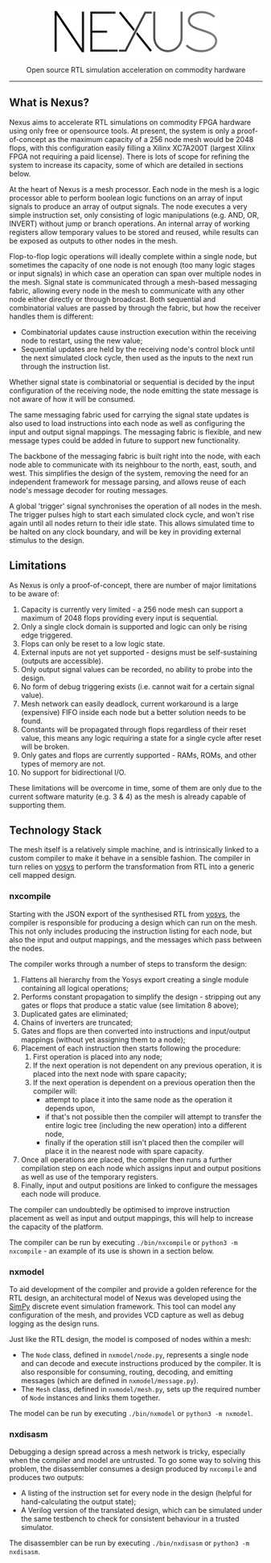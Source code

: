 <p align="center">
    <img src="./docs/images/logo_small.png">
</p>

<p align="center">
    Open source RTL simulation acceleration on commodity hardware
</p>

---

## What is Nexus?
Nexus aims to accelerate RTL simulations on commodity FPGA hardware using only free or opensource tools. At present, the system is only a proof-of-concept as the maximum capacity of a 256 node mesh would be 2048 flops, with this configuration easily filling a Xilinx XC7A200T (largest Xilinx FPGA not requiring a paid license). There is lots of scope for refining the system to increase its capacity, some of which are detailed in sections below.

At the heart of Nexus is a mesh processor. Each node in the mesh is a logic processor able to perform boolean logic functions on an array of input signals to produce an array of output signals. The node executes a very simple instruction set, only consisting of logic manipulations (e.g. AND, OR, INVERT) without jump or branch operations. An internal array of working registers allow temporary values to be stored and reused, while results can be exposed as outputs to other nodes in the mesh.

Flop-to-flop logic operations will ideally complete within a single node, but sometimes the capacity of one node is not enough (too many logic stages or input signals) in which case an operation can span over multiple nodes in the mesh. Signal state is communicated through a mesh-based messaging fabric, allowing every node in the mesh to communicate with any other node either directly or through broadcast. Both sequential and combinatorial values are passed by through the fabric, but how the receiver handles them is different:

 * Combinatorial updates cause instruction execution within the receiving node to restart, using the new value;
 * Sequential updates are held by the receiving node's control block until the next simulated clock cycle, then used as the inputs to the next run through the instruction list.

Whether signal state is combinatorial or sequential is decided by the input configuration of the receiving node, the node emitting the state message is not aware of how it will be consumed.

The same messaging fabric used for carrying the signal state updates is also used to load instructions into each node as well as configuring the input and output signal mappings. The messaging fabric is flexible, and new message types could be added in future to support new functionality.

The backbone of the messaging fabric is built right into the node, with each node able to communicate with its neighbour to the north, east, south, and west. This simplifies the design of the system, removing the need for an independent framework for message parsing, and allows reuse of each node's message decoder for routing messages.

A global 'trigger' signal synchronises the operation of all nodes in the mesh. The trigger pulses high to start each simulated clock cycle, and won't rise again until all nodes return to their idle state. This allows simulated time to be halted on any clock boundary, and will be key in providing external stimulus to the design.

## Limitations
As Nexus is only a proof-of-concept, there are number of major limitations to be aware of:

 1. Capacity is currently very limited - a 256 node mesh can support a maximum of 2048 flops providing every input is sequential.
 2. Only a single clock domain is supported and logic can only be rising edge triggered.
 3. Flops can only be reset to a low logic state.
 4. External inputs are not yet supported - designs must be self-sustaining (outputs are accessible).
 5. Only output signal values can be recorded, no ability to probe into the design.
 6. No form of debug triggering exists (i.e. cannot wait for a certain signal value).
 7. Mesh network can easily deadlock, current workaround is a large (expensive) FIFO inside each node but a better solution needs to be found.
 8. Constants will be propagated through flops regardless of their reset value, this means any logic requiring a state for a single cycle after reset will be broken.
 9. Only gates and flops are currently supported - RAMs, ROMs, and other types of memory are not.
 10. No support for bidirectional I/O.

These limitations will be overcome in time, some of them are only due to the current software maturity (e.g. 3 & 4) as the mesh is already capable of supporting them.

## Technology Stack
The mesh itself is a relatively simple machine, and is intrinsically linked to a custom compiler to make it behave in a sensible fashion. The compiler in turn relies on [yosys](https://github.com/YosysHQ/yosys) to perform the transformation from RTL into a generic cell mapped design.

### nxcompile
Starting with the JSON export of the synthesised RTL from [yosys](https://github.com/YosysHQ/yosys), the compiler is responsible for producing a design which can run on the mesh. This not only includes producing the instruction listing for each node, but also the input and output mappings, and the messages which pass between the nodes.

The compiler works through a number of steps to transform the design:

 1. Flattens all hierarchy from the Yosys export creating a single module containing all logical operations;
 2. Performs constant propagation to simplify the design - stripping out any gates or flops that produce a static value (see limitation 8 above);
 3. Duplicated gates are eliminated;
 4. Chains of inverters are truncated;
 5. Gates and flops are then converted into instructions and input/output mappings (without yet assigning them to a node);
 6. Placement of each instruction then starts following the procedure:
    1. First operation is placed into any node;
    2. If the next operation is not dependent on any previous operation, it is placed into the next node with spare capacity;
    3. If the next operation is dependent on a previous operation then the compiler will:
        * attempt to place it into the same node as the operation it depends upon,
        * if that's not possible then the compiler will attempt to transfer the entire logic tree (including the new operation) into a different node,
        * finally if the operation still isn't placed then the compiler will place it in the nearest node with spare capacity.
 7. Once all operations are placed, the compiler then runs a further compilation step on each node which assigns input and output positions as well as use of the temporary registers.
 8. Finally, input and output positions are linked to configure the messages each node will produce.

The compiler can undoubtedly be optimised to improve instruction placement as well as input and output mappings, this will help to increase the capacity of the platform.

The compiler can be run by executing `./bin/nxcompile` or `python3 -m nxcompile` - an example of its use is shown in a section below.

### nxmodel
To aid development of the compiler and provide a golden reference for the RTL design, an architectural model of Nexus was developed using the [SimPy](http://simpy.readthedocs.io) discrete event simulation framework. This tool can model any configuration of the mesh, and provides VCD capture as well as debug logging as the design runs.

Just like the RTL design, the model is composed of nodes within a mesh:

 * The `Node` class, defined in `nxmodel/node.py`, represents a single node and can decode and execute instructions produced by the compiler. It is also responsible for consuming, routing, decoding, and emitting messages (which are defined in `nxmodel/message.py`).
 * The `Mesh` class, defined in `nxmodel/mesh.py`, sets up the required number of `Node` instances and links them together.

The model can be run by executing `./bin/nxmodel` or `python3 -m nxmodel`.

### nxdisasm
Debugging a design spread across a mesh network is tricky, especially when the compiler and model are untrusted. To go some way to solving this problem, the disassembler consumes a design produced by `nxcompile` and produces two outputs:

 * A listing of the instruction set for every node in the design (helpful for hand-calculating the output state);
 * A Verilog version of the translated design, which can be simulated under the same testbench to check for consistent behaviour in a trusted simulator.

The disassembler can be run by executing `./bin/nxdisasm` or `python3 -m nxdisasm`.
